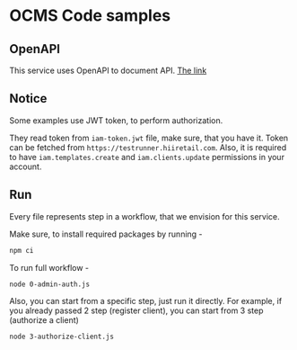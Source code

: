# OCMS Code samples

## OpenAPI

This service uses OpenAPI to document API. [The link](https://developer.hiiretail.com/api/ocms-api)

## Notice

Some examples use JWT token, to perform authorization.

They read token from `iam-token.jwt` file, make sure, that you have it.
Token can be fetched from `https://testrunner.hiiretail.com`.
Also, it is required to have `iam.templates.create` and `iam.clients.update`
permissions in your account.

## Run

Every file represents step in a workflow, that we envision for this service.

Make sure, to install required packages by running -
```sh
npm ci
```

To run full workflow - 

```sh
node 0-admin-auth.js
```

Also, you can start from a specific step, just run it directly. 
For example, if you already passed 2 step (register client), 
you can start from 3 step (authorize a client)

```sh
node 3-authorize-client.js
```

